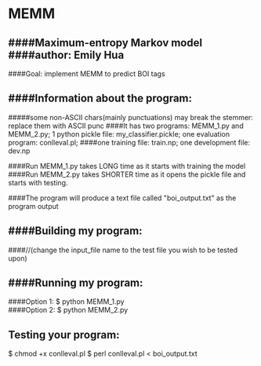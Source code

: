 # MEMM
####Maximum-entropy Markov model
####author: Emily Hua
------------
####Goal: implement MEMM to predict BOI tags

####Information about the program:
---------------------
#####some non-ASCII chars(mainly punctuations)  may break the stemmer: replace them with ASCII punc
####It has two programs: MEMM_1.py and MEMM_2.py; 1 python pickle file: my_classifier.pickle; one evaluation program: conlleval.pl;
####one training file: train.np; one development file: dev.np

####Run MEMM_1.py takes LONG time as it starts with training the model
####Run MEMM_2.py takes SHORTER time as it opens the pickle file and starts with testing. 

####The program will produce a text file called "boi_output.txt" as the program output

####Building my program:
----------------------
####//(change the input_file name to the test file you wish to be tested upon)

####Running my program:
---------------------
####Option 1: $ python MEMM_1.py  
####Option 2: $ python MEMM_2.py




Testing your program:
---------------------
$ chmod +x conlleval.pl
$ perl conlleval.pl < boi_output.txt

